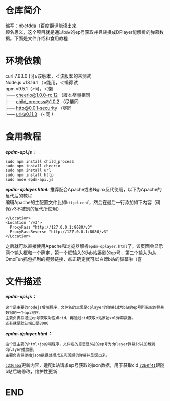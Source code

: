 # 仓库简介
缩写：nbetdda（百度翻译能读出来    
顾名思义，这个项目就是通过b站的ep号获取并且转换成DPlayer能解析的弹幕数据。下面是文件介绍和食用教程
# 环境依赖
curl 7.63.0 (可≥该版本，＜该版本的未测试    
Node.js v18.16.1 （≥能用，＜懒得试    
npm v9.5.1（≥可，＜懒    
├── cheerio@1.0.0-rc.12 （版本尽量相同    
├── child_process@1.0.2 （尽量同    
├── http@0.0.1-security （尽同    
└── url@0.11.3 （~同！    
# 食用教程
***epdm-api.js：***
```
sudo npm install child_process
sudo npm install cheerio
sudo npm install url
sudo npm install http
sudo node epdm-api.js
```
***epdm-dplayer.html:***
推荐配合Apache或者Nginx反代使用，以下为Apache的反代后的教程    
编辑Apache的主配置文件比如`httpd.conf`，然后在最后一行添加如下内容（确保/v3不被别的反代所使用）    
```
</Location>
<Location "/v3">
  ProxyPass "http://127.0.0.1:8080/v3"
  ProxyPassReverse "http://127.0.0.1:8080/v3"
</Location>
```
之后就可以直接使用Apache和浏览器解析`epdm-dplayer.html`了。该页面会显示两个输入框和一个确定，第一个框输入的为b站番剧的ep号，第二个输入为从OmoFun抓包抓到的视频链接，点击确定就可以白嫖b站的弹幕啦（喜
# 文件描述
***epdm-api.js：***
```
这个是主要的nodejs后端程序，文件名的意思是dplayer的弹幕id为b站的ep号所获取的弹幕数据的一个api程序。
主要负责将通过ep号获取对应点cid，再通过cid获取b站原始xml弹幕数据。
还有就是默认端口是8080
```
***epdm-dplayer.html：***
```
这个是主要的html+js的端程序，文件名的意思是b站的ep号为dplayer弹幕id并加载到dplayer播放器。
主要负责将原始json数据处理成五彩斑斓的弹幕并呈现出来。
```
[`c236aba`](https://github.com/XiaoTong6666/NodeJS-Bilibili-EPID-To-DPlayer-Danmaku-API/commit/c236abaaafc671e79d74d7557b85834ce46ae0d1)更新内容，适配b站请求ep号获取的json数据，用于获取cid
[`72b8f41`](https://github.com/XiaoTong6666/NodeJS-Bilibili-EPID-To-DPlayer-Danmaku-API/commit/72b8f41d55fa5325ce61aef9763a8af9874d1d25)跟随b站后端修改，维护性更新
# END
